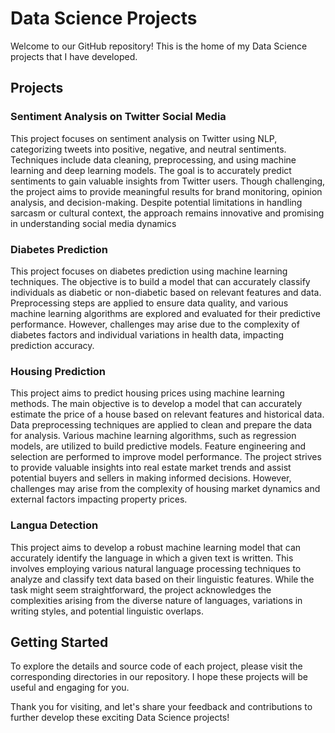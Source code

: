 # Data Science Projects

Welcome to our GitHub repository! This is the home of my Data Science projects that I have developed.

## Projects

### Sentiment Analysis on Twitter Social Media
This project focuses on sentiment analysis on Twitter using NLP, categorizing tweets into positive, negative, and neutral sentiments. Techniques include data cleaning, preprocessing, and using machine learning and deep learning models. The goal is to accurately predict sentiments to gain valuable insights from Twitter users. Though challenging, the project aims to provide meaningful results for brand monitoring, opinion analysis, and decision-making. Despite potential limitations in handling sarcasm or cultural context, the approach remains innovative and promising in understanding social media dynamics

### Diabetes Prediction 
This project focuses on diabetes prediction using machine learning techniques. The objective is to build a model that can accurately classify individuals as diabetic or non-diabetic based on relevant features and data. Preprocessing steps are applied to ensure data quality, and various machine learning algorithms are explored and evaluated for their predictive performance. However, challenges may arise due to the complexity of diabetes factors and individual variations in health data, impacting prediction accuracy.

### Housing Prediction
This project aims to predict housing prices using machine learning methods. The main objective is to develop a model that can accurately estimate the price of a house based on relevant features and historical data. Data preprocessing techniques are applied to clean and prepare the data for analysis. Various machine learning algorithms, such as regression models, are utilized to build predictive models. Feature engineering and selection are performed to improve model performance. The project strives to provide valuable insights into real estate market trends and assist potential buyers and sellers in making informed decisions. However, challenges may arise from the complexity of housing market dynamics and external factors impacting property prices.

### Langua Detection
This project aims to develop a robust machine learning model that can accurately identify the language in which a given text is written. This involves employing various natural language processing techniques to analyze and classify text data based on their linguistic features. While the task might seem straightforward, the project acknowledges the complexities arising from the diverse nature of languages, variations in writing styles, and potential linguistic overlaps.

## Getting Started

To explore the details and source code of each project, please visit the corresponding directories in our repository. I hope these projects will be useful and engaging for you.

Thank you for visiting, and let's share your feedback and contributions to further develop these exciting Data Science projects!

